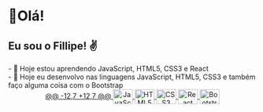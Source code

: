 <h1> 🖖<strong>Olá!</strong> <br></h1>
<h2>Eu sou o Fillipe! ✌	</h2>
- 🌱 Hoje estou aprendendo JavaScript, HTML5, CSS3 e React <br>
- 🌱 Hoje eu desenvolvo nas linguagens JavaScript, HTML5, CSS3 e também faço alguma coisa com o Bootstrap <br>

<div align="center">
  <a href="https://github.com/Captain-not-so-obvious">
@@ -12,7 +12,7 @@
  <img align="center" alt="JavaScript logo" height="30" width="40" src="https://cdn.jsdelivr.net/gh/devicons/devicon/icons/javascript/javascript-original.svg">
  <img align="center" alt="HTML5 logo" height="30" width="40" src="https://cdn.jsdelivr.net/gh/devicons/devicon/icons/html5/html5-plain.svg">
  <img align="center" alt="CSS3 logo" height="30" width="40" src="https://cdn.jsdelivr.net/gh/devicons/devicon/icons/css3/css3-plain.svg">
  <img align="center" alt="React logo" height="30" width="40" src="https://cdn.jsdelivr.net/gh/devicons/devicon/icons/react/react-original.svg">
  <img align="center" alt="Bootstrap logo" height="30" width="40" src="img src="https://cdn.jsdelivr.net/gh/devicons/devicon/icons/bootstrap/bootstrap-plain.svg">
</div>

##
